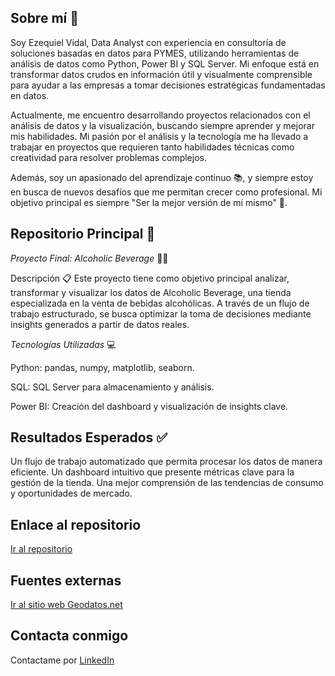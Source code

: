 ## Sobre mí 👋

Soy Ezequiel Vidal, Data Analyst con experiencia en consultoría de soluciones basadas en datos para PYMES, utilizando herramientas de análisis de datos como Python, Power BI y SQL Server. Mi enfoque está en transformar datos crudos en información útil y visualmente comprensible para ayudar a las empresas a tomar decisiones estratégicas fundamentadas en datos.

Actualmente, me encuentro desarrollando proyectos relacionados con el análisis de datos y la visualización, buscando siempre aprender y mejorar mis habilidades. Mi pasión por el análisis y la tecnología me ha llevado a trabajar en proyectos que requieren tanto habilidades técnicas como creatividad para resolver problemas complejos.

Además, soy un apasionado del aprendizaje continuo 📚, y siempre estoy en busca de nuevos desafíos que me permitan crecer como profesional. Mi objetivo principal es siempre "Ser la mejor versión de mí mismo" 💪.

## Repositorio Principal 🚀

*Proyecto Final: Alcoholic Beverage* 🍹🍷

Descripción 📋
Este proyecto tiene como objetivo principal analizar, transformar y visualizar los datos de Alcoholic Beverage, una tienda especializada en la venta de bebidas alcohólicas. A través de un flujo de trabajo estructurado, se busca optimizar la toma de decisiones mediante insights generados a partir de datos reales.

*Tecnologías Utilizadas* 💻

  Python: pandas, numpy, matplotlib, seaborn.
  
  SQL: SQL Server para almacenamiento y análisis.
  
  Power BI: Creación del dashboard y visualización de insights clave.

## Resultados Esperados ✅

Un flujo de trabajo automatizado que permita procesar los datos de manera eficiente.
Un dashboard intuitivo que presente métricas clave para la gestión de la tienda.
Una mejor comprensión de las tendencias de consumo y oportunidades de mercado.

## Enlace al repositorio
[Ir al repositorio](https://github.com/ezeevidal/PF_DA)

## Fuentes externas
[Ir al sitio web Geodatos.net](https://www.geodatos.net/coordenadas/reino-unido/)

## Contacta conmigo
Contactame por [LinkedIn](https://www.linkedin.com/in/ezequiel-vidal-a9bb292a0)


